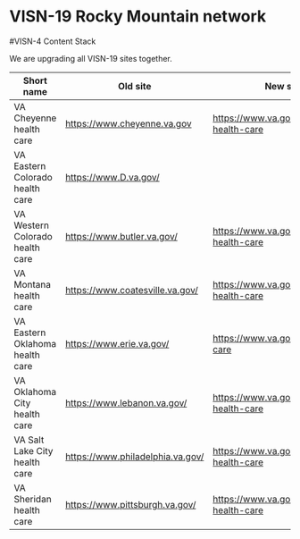 # VISN-19 Rocky Mountain network 

#VISN-4 Content Stack

We are upgrading all VISN-19 sites together. 

| Short name                       | Old site                           | New site                                    | 
| ---------------------------------|------------------------------------| --------------------------------------------|
| VA Cheyenne health care          | https://www.cheyenne.va.gov        |  https://www.va.gov/cheyenne-health-care    |
| VA Eastern Colorado health care  | https://www.D.va.gov/|      | https://www.va.gov/altoona-health-care      |
| VA Western Colorado health care  | https://www.butler.va.gov/       | https://www.va.gov/butler-health-care       |
| VA Montana health care           | https://www.coatesville.va.gov/  | https://www.va.gov/coatesville-health-care  |
| VA Eastern Oklahoma health care  | https://www.erie.va.gov/         | https://www.va.gov/erie-health-care         |
| VA Oklahoma City health care     | https://www.lebanon.va.gov/      | https://www.va.gov/lebanon-health-care      |
| VA Salt Lake City health care    | https://www.philadelphia.va.gov/ | https://www.va.gov/philadelphia-health-care |
| VA Sheridan health care          | https://www.pittsburgh.va.gov/   | https://www.va.gov/pittsburgh-health-care   | 







